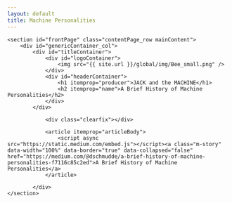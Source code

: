 ```yaml
---
layout: default
title: Machine Personalities
---
```


<div class="container" itemscope itemtype="http://schema.org/Article">

    <section id="frontPage" class="contentPage_row mainContent">
        <div id="genericContainer_col">
            <div id="titleContainer">
                <div id="logoContainer">
                    <img src="{{ site.url }}/global/img/Bee_small.png" />
                </div>
                <div id="headerContainer">
                    <h1 itemprop="producer">JACK and the MACHINE</h1>
                    <h2 itemprop="name">A Brief History of Machine Personalities</h2>
                </div>
            </div>

                <div class="clearfix"></div>

                <article itemprop="articleBody">
                    <script async src="https://static.medium.com/embed.js"></script><a class="m-story" data-width="100%" data-border="true" data-collapsed="false" href="https://medium.com/@dschmudde/a-brief-history-of-machine-personalities-f7116c85c2ed">A Brief History of Machine Personalities</a>
                </article>

            </div>
    </section>

</div>
